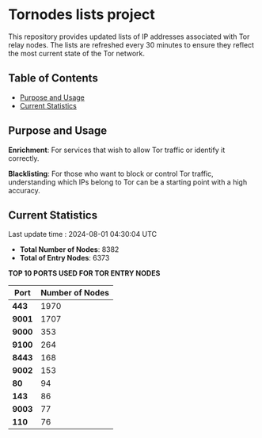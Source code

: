 # Tornodes lists project

This repository provides updated lists of IP addresses associated with Tor relay nodes. The lists are refreshed every 30 minutes to ensure they reflect the most current state of the Tor network.

## Table of Contents

- [Purpose and Usage](#purpose-and-usage)
- [Current Statistics](#current-statistics)


## Purpose and Usage

**Enrichment**: For services that wish to allow Tor traffic or identify it correctly.

**Blacklisting**: For those who want to block or control Tor traffic, understanding which IPs belong to Tor can be a starting point with a high accuracy.

## Current Statistics

Last update time : 2024-08-01 04:30:04 UTC

- **Total Number of Nodes**: 8382
- **Total of Entry Nodes**: 6373

**TOP 10 PORTS USED FOR TOR ENTRY NODES**

| **Port** | **Number of Nodes** |
|------|-----------------|
| **443**   | 1970  |
| **9001**   | 1707  |
| **9000**   | 353  |
| **9100**   | 264  |
| **8443**   | 168  |
| **9002**   | 153  |
| **80**   | 94  |
| **143**   | 86  |
| **9003**   | 77  |
| **110**   | 76  |

